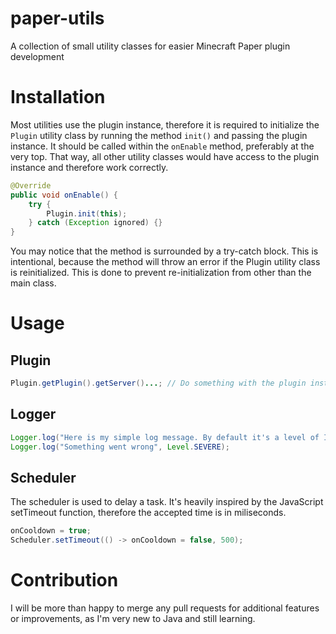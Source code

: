 # paper-utils
A collection of small utility classes for easier Minecraft Paper plugin development 

# Installation
Most utilities use the plugin instance, therefore it is required to initialize the `Plugin` utility class by running the method `init()` and passing the plugin instance. 
It should be called within the `onEnable` method, preferably at the very top. That way, all other utility classes would have access to the plugin instance and therefore work correctly.

```java
@Override
public void onEnable() {
    try {
        Plugin.init(this);
    } catch (Exception ignored) {}
}
```

You may notice that the method is surrounded by a try-catch block. 
This is intentional, because the method will throw an error if the Plugin utility class is reinitialized.
This is done to prevent re-initialization from other than the main class.

# Usage

## Plugin
```java
Plugin.getPlugin().getServer()...; // Do something with the plugin instance
```

## Logger
```java
Logger.log("Here is my simple log message. By default it's a level of INFO, but it can be specified.");
Logger.log("Something went wrong", Level.SEVERE);
```

## Scheduler

The scheduler is used to delay a task. It's heavily inspired by the JavaScript setTimeout function, therefore the accepted time is in miliseconds.
```java
onCooldown = true;
Scheduler.setTimeout(() -> onCooldown = false, 500);
```

# Contribution
I will be more than happy to merge any pull requests for additional features or improvements, as I'm very new to Java and still learning.
